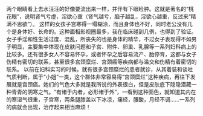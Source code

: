 两个眼睛看上去水汪汪的好像要流出来一样，并伴有下眼睑肿。这就是著名的“桃花眼”，说明肾气亏虚，淫欲心重（肾气越亏，脑子越乱，淫欲心越重，反过来“精满不思欲”）。
这样的女孩子宫寒得一塌糊涂，而且身体也不好，同时老公没有几个是身体好、长命的。这种面相影视圈最多，我在临床碰到几例，也得到了验证。
女子手淫和性生活过度、混乱，所丧失的也是身体的精华，不过女子表现得不如男子明显，主要集中体现在皮肤问题和子宫、附件、卵巢、乳腺等一系列妇科病上的比较多。还有很多女人不容易怀孕，或者怀孕之后容易流产、胎停育，这都与女子伤精有密切的联系，甚至很多宫颈糜烂、宫颈癌等疾病都与滥交和伤精有着密切的联系。
以前在妇科实习的时候，就有很多宫颈糜烂的患者就诊，从其着装和谈吐气质判断，属于“小姐”一类，这个群体非常容易得“宫颈糜烂”这种疾病，再往下发展就是宫颈癌。她们的气色大多就是我所说的外表很白，但是皮肤底下隐隐潜藏一种青青的阴寒之气。“有诸于内者，必形诸于外”，一看到这种面色，就知道其内在的寒湿气很重，子宫寒，两条腿膝盖以下冰凉，痛经，腰酸，月经不调……一系列的病就会出现，治疗起来相当麻烦！
